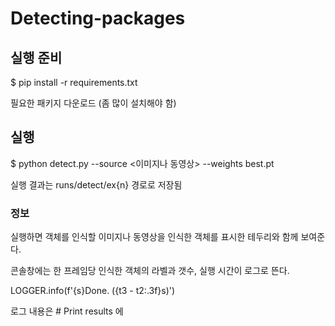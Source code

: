 # Detecting-packages

## 실행 준비
  $ pip install -r requirements.txt

필요한 패키지 다운로드
(좀 많이 설치해야 함)

## 실행
  $ python detect.py --source <이미지나 동영상> --weights best.pt
  
  
실행 결과는 runs/detect/ex{n} 경로로 저장됨

### 정보
실행하면 객체를 인식할 이미지나 동영상을 인식한 객체를 표시한 테두리와 함께 보여준다.

콘솔창에는 한 프레임당 인식한 객체의 라벨과 갯수, 실행 시간이 로그로 뜬다.

  LOGGER.info(f'{s}Done. ({t3 - t2:.3f}s)')

로그 내용은 # Print results 에
